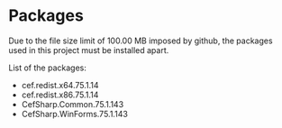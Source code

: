 # Packages
Due to the file size limit of 100.00 MB imposed by github, the packages used in this project must be installed apart.

List of the packages:


- cef.redist.x64.75.1.14
- cef.redist.x86.75.1.14
- CefSharp.Common.75.1.143
- CefSharp.WinForms.75.1.143